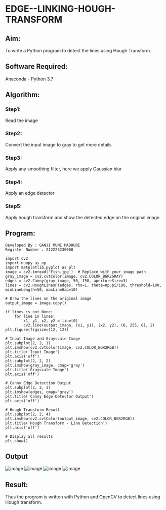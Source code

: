 # EDGE--LINKING-HOUGH-TRANSFORM
## Aim:
To write a Python program to detect the lines using Hough Transform.

## Software Required:
Anaconda - Python 3.7

## Algorithm:
### Step1:
Read the image

### Step2:
Convert the input image to gray to get more details

### Step3:
Apply any smoothing filter, here we apply Gaussian blur

### Step4:
Apply an edge detector

### Step5:
Apply hough transform and show the detected edge on the original image


## Program:

```
Developed By : GANJI MUNI MADHURI
Register Number : 212223230060
```
```
import cv2
import numpy as np
import matplotlib.pyplot as plt
image = cv2.imread('Fish.jpg')  # Replace with your image path
gray_image = cv2.cvtColor(image, cv2.COLOR_BGR2GRAY)
edges = cv2.Canny(gray_image, 50, 150, apertureSize=3)
lines = cv2.HoughLinesP(edges, rho=1, theta=np.pi/180, threshold=100, minLineLength=50, maxLineGap=10)

# Draw the lines on the original image
output_image = image.copy()

if lines is not None:
    for line in lines:
        x1, y1, x2, y2 = line[0]
        cv2.line(output_image, (x1, y1), (x2, y2), (0, 255, 0), 2)
plt.figure(figsize=(12, 12))

# Input Image and Grayscale Image
plt.subplot(2, 2, 1)
plt.imshow(cv2.cvtColor(image, cv2.COLOR_BGR2RGB))
plt.title('Input Image')
plt.axis('off')
plt.subplot(2, 2, 2)
plt.imshow(gray_image, cmap='gray')
plt.title('Grayscale Image')
plt.axis('off')

# Canny Edge Detection Output
plt.subplot(2, 2, 3)
plt.imshow(edges, cmap='gray')
plt.title('Canny Edge Detector Output')
plt.axis('off')

# Hough Transform Result
plt.subplot(2, 2, 4)
plt.imshow(cv2.cvtColor(output_image, cv2.COLOR_BGR2RGB))
plt.title('Hough Transform - Line Detection')
plt.axis('off')

# Display all results
plt.show()
```




## Output

![image](https://github.com/user-attachments/assets/9b769e4c-c4c0-4922-9f94-c6565a9a98b2)
![image](https://github.com/user-attachments/assets/60989b5e-f0af-4590-95f9-4449cc65c8cd)
![image](https://github.com/user-attachments/assets/3aa5e7f5-fcdb-4c0b-8ec1-ae0224f4e774)
![image](https://github.com/user-attachments/assets/e9acd691-2baa-4538-8eb3-1cfc9cb8f32e)





## Result:
Thus the program is written with Python and OpenCV to detect lines using Hough transform. 
